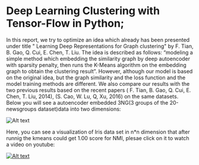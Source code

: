 # Deep Learning Clustering with Tensor-Flow in Python;
In this report, we try to optimize an idea which already has been presented under title " Learning Deep Representations for Graph clustering" by F. Tian, B. Gao, Q. Cui, E. Chen, T. Liu. The idea is described as follows: “modeling a simple method which embedding the similarity graph by deep autoencoder with sparsity penalty, then runs the K-Means algorithm on the embedding graph to obtain the clustering result”. However, although our model is based on the original idea, but the graph similarity and the loss function and the model training methods are different. We also compare our results with the two previous results based on the recent papers ( F. Tian, B. Gao, Q. Cui, E. Chen, T. Liu, 2014), (S. Cao, W. Lu, Q, Xu, 2016) on the same datasets. 
Below you will see a autoencoder embedded 3NG(3 groups of the 20-newsgroups dataset)data into two dimensions:

![Alt text](https://github.com/saman-nia/Autoencoder_Clustering/blob/master/Visualizations/2D_Embedded.png?raw=true "Title")


Here, you can see a visualization of Iris data set in n*n dimension that after runnig the kmeans could get 1.00 score for NMI, plesae click on it to watch a video on youtube:

[![Alt text](https://github.com/saman-nia/Autoencoder_Clustering/blob/master/Visualizations/Similarity.png)](https://www.youtube.com/watch?v=MYkdEfa6MCI)

